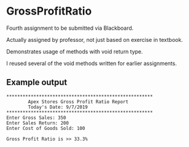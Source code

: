 # GrossProfitRatio
Fourth assignment to be submitted via Blackboard.

Actually assigned by professor, not just based on exercise in textbook.

Demonstrates usage of methods with void return type.

I reused several of the void methods written for earlier assignments.

## Example output
```
******************************************************
        Apex Stores Gross Profit Ratio Report
        Today's Date: 9/7/2019
******************************************************
Enter Gross Sales: 350
Enter Sales Return: 200
Enter Cost of Goods Sold: 100

Gross Profit Ratio is >> 33.3%
```
